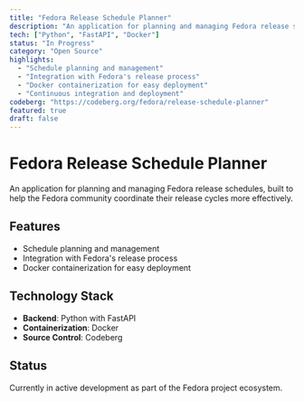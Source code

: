 ```yaml
---
title: "Fedora Release Schedule Planner"
description: "An application for planning and managing Fedora release schedules."
tech: ["Python", "FastAPI", "Docker"]
status: "In Progress"
category: "Open Source"
highlights:
  - "Schedule planning and management"
  - "Integration with Fedora's release process"
  - "Docker containerization for easy deployment"
  - "Continuous integration and deployment"
codeberg: "https://codeberg.org/fedora/release-schedule-planner"
featured: true
draft: false
---
```


# Fedora Release Schedule Planner

An application for planning and managing Fedora release schedules, built to help the Fedora community coordinate their release cycles more effectively.

## Features

- Schedule planning and management
- Integration with Fedora's release process
- Docker containerization for easy deployment

## Technology Stack

- **Backend**: Python with FastAPI
- **Containerization**: Docker
- **Source Control**: Codeberg

## Status

Currently in active development as part of the Fedora project ecosystem.
